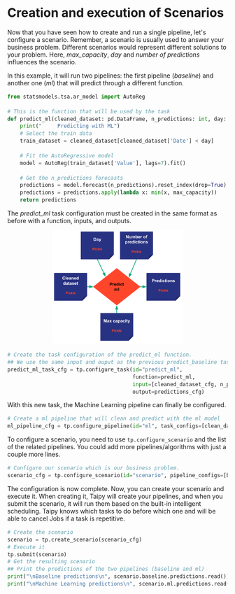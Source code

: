 # Creation and execution of Scenarios

Now that you have seen how to create and run a single pipeline, let's configure a scenario. Remember, a scenario is usually used to answer your business problem. Different scenarios would represent different solutions to your problem. Here, *max_capacity*, *day* and *number of predictions* influences the scenario.

In this example, it will run two pipelines: the first pipeline (*baseline*) and another one (*ml*) that will predict through a different function.

```python      
from statsmodels.tsa.ar_model import AutoReg

# This is the function that will be used by the task
def predict_ml(cleaned_dataset: pd.DataFrame, n_predictions: int, day: dt.datetime, max_capacity: int):
    print("     Predicting with ML")
    # Select the train data
    train_dataset = cleaned_dataset[cleaned_dataset['Date'] < day]
    
    # Fit the AutoRegressive model
    model = AutoReg(train_dataset['Value'], lags=7).fit()
    
    # Get the n_predictions forecasts
    predictions = model.forecast(n_predictions).reset_index(drop=True)
    predictions = predictions.apply(lambda x: min(x, max_capacity))
    return predictions
```

The *predict_ml* task configuration must be created in the same format as before with a function, inputs, and outputs.

<p align="center">
    <img src="/steps/images/predict_ml.svg" width=300>
</p>

```python   
# Create the task configuration of the predict_ml function.
## We use the same input and ouput as the previous predict_baseline task but we change the funtion
predict_ml_task_cfg = tp.configure_task(id="predict_ml",
                                        function=predict_ml,
                                        input=[cleaned_dataset_cfg, n_predictions_cfg, day_cfg, max_capacity_cfg],
                                        output=predictions_cfg)
```

With this new task, the Machine Learning pipeline can finally be configured.

```python   
# Create a ml pipeline that will clean and predict with the ml model
ml_pipeline_cfg = tp.configure_pipeline(id="ml", task_configs=[clean_data_task_cfg, predict_ml_task_cfg])
```

To configure a scenario, you need to use `tp.configure_scenario` and the list of the related pipelines. You could add more pipelines/algorithms with just a couple more lines.

```python   
# Configure our scenario which is our business problem.
scenario_cfg = tp.configure_scenario(id="scenario", pipeline_configs=[baseline_pipeline_cfg, ml_pipeline_cfg])
```

The configuration is now complete. Now, you can create your scenario and execute it. When creating it, Taipy will create your pipelines, and when you submit the scenario, it will run them based on the built-in intelligent scheduling. Taipy knows which tasks to do before which one and will be able to cancel Jobs if a task is repetitive.

```python
# Create the scenario
scenario = tp.create_scenario(scenario_cfg)
# Execute it
tp.submit(scenario)
# Get the resulting scenario
## Print the predictions of the two pipelines (baseline and ml)
print("\nBaseline predictions\n", scenario.baseline.predictions.read())
print("\nMachine Learning predictions\n", scenario.ml.predictions.read())   
```
